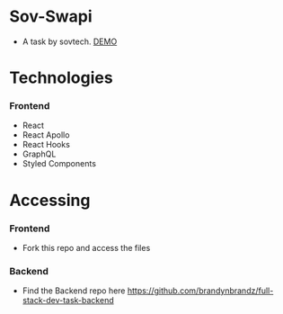 # Sov-Swapi

- A task by sovtech. [DEMO](https://2tfg2c.csb.app/)

# Technologies

### Frontend

- React
- React Apollo
- React Hooks
- GraphQL
- Styled Components

# Accessing

### Frontend

- Fork this repo and access the files

### Backend

- Find the Backend repo here https://github.com/brandynbrandz/full-stack-dev-task-backend
